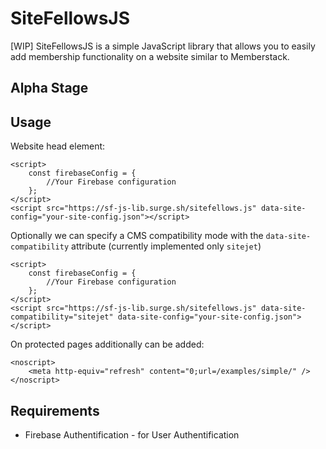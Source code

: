# SiteFellowsJS
 
[WIP] SiteFellowsJS is a simple JavaScript library that allows you to easily add membership functionality on a website similar to Memberstack.

Alpha Stage
-----------

## Usage

Website head element:
```
<script>
    const firebaseConfig = {
        //Your Firebase configuration
    };
</script>
<script src="https://sf-js-lib.surge.sh/sitefellows.js" data-site-config="your-site-config.json"></script>
```

Optionally we can specify a CMS compatibility mode with the `data-site-compatibility` attribute (currently implemented only `sitejet`)
```
<script>
    const firebaseConfig = {
        //Your Firebase configuration
    };
</script>
<script src="https://sf-js-lib.surge.sh/sitefellows.js" data-site-compatibility="sitejet" data-site-config="your-site-config.json"></script>
```

On protected pages additionally can be added:
```
<noscript>
    <meta http-equiv="refresh" content="0;url=/examples/simple/" />
</noscript>
```

## Requirements

 - Firebase Authentification - for User Authentification